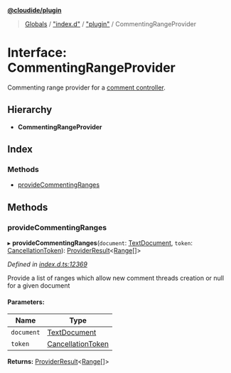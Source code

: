 **[@cloudide/plugin](../README.md)**

> [Globals](../README.md) / ["index.d"](../modules/_index_d_.md) / ["plugin"](../modules/_index_d_._plugin_.md) / CommentingRangeProvider

# Interface: CommentingRangeProvider

Commenting range provider for a [comment controller](#CommentController).

## Hierarchy

* **CommentingRangeProvider**

## Index

### Methods

* [provideCommentingRanges](_index_d_._plugin_.commentingrangeprovider.md#providecommentingranges)

## Methods

### provideCommentingRanges

▸ **provideCommentingRanges**(`document`: [TextDocument](_index_d_._plugin_.textdocument.md), `token`: [CancellationToken](_index_d_._plugin_.cancellationtoken.md)): [ProviderResult](../modules/_index_d_._plugin_.md#providerresult)\<[Range](../classes/_index_d_._plugin_.range.md)[]>

*Defined in [index.d.ts:12369](https://github.com/shuyaqian/cloudide-plugin-api/blob/57a3a2a/index.d.ts#L12369)*

Provide a list of ranges which allow new comment threads creation or null for a given document

#### Parameters:

Name | Type |
------ | ------ |
`document` | [TextDocument](_index_d_._plugin_.textdocument.md) |
`token` | [CancellationToken](_index_d_._plugin_.cancellationtoken.md) |

**Returns:** [ProviderResult](../modules/_index_d_._plugin_.md#providerresult)\<[Range](../classes/_index_d_._plugin_.range.md)[]>
